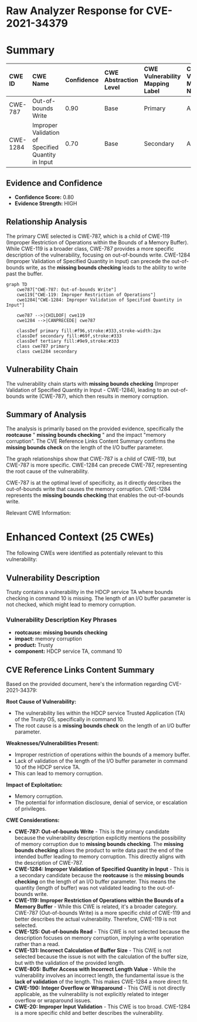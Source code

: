 # Raw Analyzer Response for CVE-2021-34379

# Summary
| CWE ID  | CWE Name                                                                 | Confidence | CWE Abstraction Level | CWE Vulnerability Mapping Label | CWE-Vulnerability Mapping Notes |
| :-------- | :----------------------------------------------------------------------- | :---------- | :---------------------- | :------------------------------ | :------------------------------ |
| CWE-787 | Out-of-bounds Write                                                    | 0.90         | Base                     | Primary                         | Allowed                       |
| CWE-1284 | Improper Validation of Specified Quantity in Input | 0.70         | Base                     | Secondary                         | Allowed                       |

## Evidence and Confidence

*   **Confidence Score:** 0.80
*   **Evidence Strength:** HIGH

## Relationship Analysis
The primary CWE selected is CWE-787, which is a child of CWE-119 (Improper Restriction of Operations within the Bounds of a Memory Buffer). While CWE-119 is a broader class, CWE-787 provides a more specific description of the vulnerability, focusing on out-of-bounds write. CWE-1284 (Improper Validation of Specified Quantity in Input) can precede the out-of-bounds write, as the **missing bounds checking** leads to the ability to write past the buffer.

```mermaid
graph TD
    cwe787["CWE-787: Out-of-bounds Write"]
    cwe119["CWE-119: Improper Restriction of Operations"]
    cwe1284["CWE-1284: Improper Validation of Specified Quantity in Input"]
    
    cwe787 -->|CHILDOF| cwe119
    cwe1284 -->|CANPRECEDE| cwe787
    
    classDef primary fill:#f96,stroke:#333,stroke-width:2px
    classDef secondary fill:#69f,stroke:#333
    classDef tertiary fill:#9e9,stroke:#333
    class cwe787 primary
    class cwe1284 secondary
```

## Vulnerability Chain
The vulnerability chain starts with **missing bounds checking** (Improper Validation of Specified Quantity in Input - CWE-1284), leading to an out-of-bounds write (CWE-787), which then results in memory corruption.

## Summary of Analysis
The analysis is primarily based on the provided evidence, specifically the **rootcause** " **missing bounds checking** " and the impact "memory corruption". The CVE Reference Links Content Summary confirms the **missing bounds check** on the length of the I/O buffer parameter.

The graph relationships show that CWE-787 is a child of CWE-119, but CWE-787 is more specific. CWE-1284 can precede CWE-787, representing the root cause of the vulnerability.

CWE-787 is at the optimal level of specificity, as it directly describes the out-of-bounds write that causes the memory corruption. CWE-1284 represents the **missing bounds checking** that enables the out-of-bounds write.

Relevant CWE Information:

# Enhanced Context (25 CWEs)
The following CWEs were identified as potentially relevant to this vulnerability:

## Vulnerability Description
Trusty contains a vulnerability in the HDCP service TA where bounds checking in command 10 is missing. The length of an I/O buffer parameter is not checked, which might lead to memory corruption.

### Vulnerability Description Key Phrases
- **rootcause:** **missing bounds checking**
- **impact:** memory corruption
- **product:** Trusty
- **component:** HDCP service TA, command 10

## CVE Reference Links Content Summary
Based on the provided document, here's the information regarding CVE-2021-34379:

**Root Cause of Vulnerability:**
- The vulnerability lies within the HDCP service Trusted Application (TA) of the Trusty OS, specifically in command 10.
- The root cause is a **missing bounds check** on the length of an I/O buffer parameter.

**Weaknesses/Vulnerabilities Present:**
- Improper restriction of operations within the bounds of a memory buffer.
- Lack of validation of the length of the I/O buffer parameter in command 10 of the HDCP service TA.
- This can lead to memory corruption.

**Impact of Exploitation:**
- Memory corruption.
- The potential for information disclosure, denial of service, or escalation of privileges.

**CWE Considerations:**

*   **CWE-787: Out-of-bounds Write** - This is the primary candidate because the vulnerability description explicitly mentions the possibility of memory corruption due to **missing bounds checking**. The **missing bounds checking** allows the product to write data past the end of the intended buffer leading to memory corruption. This directly aligns with the description of CWE-787.
*   **CWE-1284: Improper Validation of Specified Quantity in Input** - This is a secondary candidate because the **rootcause** is the **missing bounds checking** on the length of an I/O buffer parameter. This means the quantity (length of buffer) was not validated leading to the out-of-bounds write.
*   **CWE-119: Improper Restriction of Operations within the Bounds of a Memory Buffer** - While this CWE is related, it's a broader category. CWE-787 (Out-of-bounds Write) is a more specific child of CWE-119 and better describes the actual vulnerability. Therefore, CWE-119 is not selected.
*   **CWE-125: Out-of-bounds Read** - This CWE is not selected because the description focuses on memory corruption, implying a write operation rather than a read.
*   **CWE-131: Incorrect Calculation of Buffer Size** - This CWE is not selected because the issue is not with the calculation of the buffer size, but with the validation of the provided length.
*   **CWE-805: Buffer Access with Incorrect Length Value** - While the vulnerability involves an incorrect length, the fundamental issue is the **lack of validation** of the length. This makes CWE-1284 a more direct fit.
*   **CWE-190: Integer Overflow or Wraparound** - This CWE is not directly applicable, as the vulnerability is not explicitly related to integer overflow or wraparound issues.
*   **CWE-20: Improper Input Validation** - This CWE is too broad. CWE-1284 is a more specific child and better describes the vulnerability.